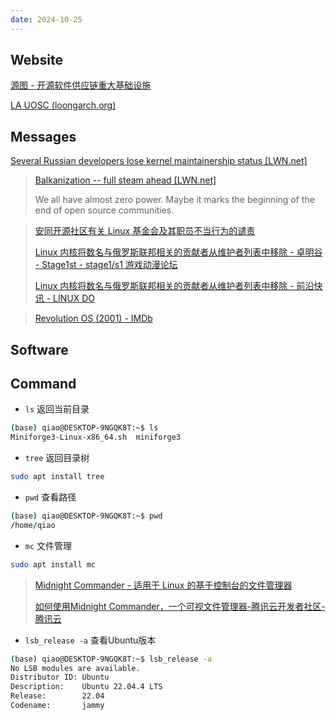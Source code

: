 ```yaml
---
date: 2024-10-25
---
```


## Website

[源图 - 开源软件供应链重大基础设施](https://yuantu.ac.cn/#/)

[LA UOSC (loongarch.org)](https://bbs.loongarch.org/)

## Messages

[Several Russian developers lose kernel maintainership status [LWN.net]](https://lwn.net/Articles/995186/)

> [Balkanization -- full steam ahead [LWN.net]](https://lwn.net/Articles/995344/)
>
> We all have almost zero power. Maybe it marks the beginning of the end of open source communities.

> [安同开源社区有关 Linux 基金会及其职员不当行为的谴责](https://mp.weixin.qq.com/s/XlIl7nXBprlGCJXt8ZJ3Gw)
>
> [Linux 内核将数名与俄罗斯联邦相关的贡献者从维护者列表中移除 - 卓明谷 - Stage1st - stage1/s1 游戏动漫论坛](https://bbs.saraba1st.com/2b/thread-2204175-1-1.html)
>
> [Linux 内核将数名与俄罗斯联邦相关的贡献者从维护者列表中移除 - 前沿快讯 - LINUX DO](https://linux.do/t/topic/239801)

> [Revolution OS (2001) - IMDb](https://www.imdb.com/title/tt0308808/)

## Software

## Command

- `ls` 返回当前目录

```bash
(base) qiao@DESKTOP-9NGQK8T:~$ ls
Miniforge3-Linux-x86_64.sh  miniforge3
```

- `tree` 返回目录树

```bash
sudo apt install tree
```

- `pwd` 查看路径

```bash
(base) qiao@DESKTOP-9NGQK8T:~$ pwd
/home/qiao
```

- `mc` 文件管理

```bash
sudo apt install mc
```

> [Midnight Commander - 适用于 Linux 的基于控制台的文件管理器](https://cn.linux-console.net/?p=1853)
> 
> [如何使用Midnight Commander，一个可视文件管理器-腾讯云开发者社区-腾讯云](https://cloud.tencent.com/developer/article/1326633)


- `lsb_release -a` 查看Ubuntu版本

```bash
(base) qiao@DESKTOP-9NGQK8T:~$ lsb_release -a
No LSB modules are available.
Distributor ID: Ubuntu
Description:    Ubuntu 22.04.4 LTS
Release:        22.04
Codename:       jammy
```